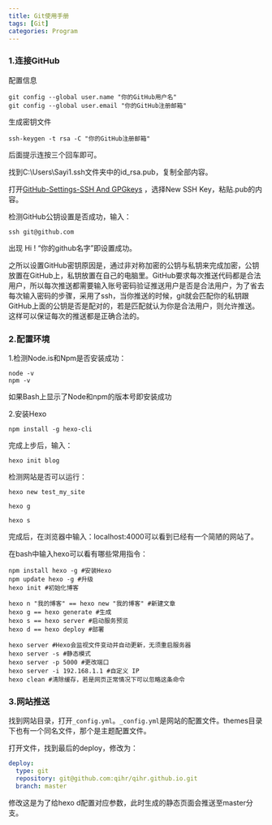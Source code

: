 ```yaml
---
title: Git使用手册
tags: [Git]
categories: Program
---
```




### 1.连接GitHub

 配置信息

```shell
git config --global user.name "你的GitHub用户名"
git config --global user.email "你的GitHub注册邮箱"
```

 生成密钥文件

```shell
ssh-keygen -t rsa -C "你的GitHub注册邮箱"
```

后面提示连按三个回车即可。

找到C:\Users\Sayi1\.ssh文件夹中的id_rsa.pub，复制全部内容。

打开[GitHub-Settings-SSH And GPGkeys](https://github.com/settings/keys) ，选择New SSH Key，粘贴.pub的内容。

检测GitHub公钥设置是否成功，输入：

```shell
ssh git@github.com
```

出现 Hi ! “你的github名字”即设置成功。

之所以设置GitHub密钥原因是，通过非对称加密的公钥与私钥来完成加密，公钥放置在GitHub上，私钥放置在自己的电脑里。GitHub要求每次推送代码都是合法用户，所以每次推送都需要输入账号密码验证推送用户是否是合法用户，为了省去每次输入密码的步骤，采用了ssh，当你推送的时候，git就会匹配你的私钥跟GitHub上面的公钥是否是配对的，若是匹配就认为你是合法用户，则允许推送。这样可以保证每次的推送都是正确合法的。

### 2.配置环境

1.检测Node.is和Npm是否安装成功：

```shell
node -v
npm -v
```

如果Bash上显示了Node和npm的版本号即安装成功

2.安装Hexo

```shell
npm install -g hexo-cli 
```

完成上步后，输入：

```shell
hexo init blog
```

检测网站是否可以运行：

```shell
hexo new test_my_site

hexo g

hexo s
```

完成后，在浏览器中输入：localhost:4000可以看到已经有一个简陋的网站了。

在bash中输入hexo可以看有哪些常用指令：

```shell
npm install hexo -g #安装Hexo
npm update hexo -g #升级
hexo init #初始化博客

hexo n "我的博客" == hexo new "我的博客" #新建文章
hexo g == hexo generate #生成
hexo s == hexo server #启动服务预览
hexo d == hexo deploy #部署

hexo server #Hexo会监视文件变动并自动更新，无须重启服务器
hexo server -s #静态模式
hexo server -p 5000 #更改端口
hexo server -i 192.168.1.1 #自定义 IP
hexo clean #清除缓存，若是网页正常情况下可以忽略这条命令
```

### 3.网站推送

找到网站目录，打开`_config.yml`。`_config.yml`是网站的配置文件。themes目录下也有一个同名文件，那个是主题配置文件。

打开文件，找到最后的deploy，修改为：

```yaml
deploy:
  type: git
  repository: git@github.com:qihr/qihr.github.io.git
  branch: master
```

修改这是为了给hexo d配置对应参数，此时生成的静态页面会推送至master分支。

